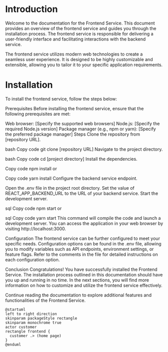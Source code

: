 # Introduction
   Welcome to the documentation for the Frontend Service. This document provides an overview of the frontend service and guides you through the installation process. The frontend service is responsible for delivering a user-friendly interface and facilitating interactions with the backend service.

The frontend service utilizes modern web technologies to create a seamless user experience. It is designed to be highly customizable and extensible, allowing you to tailor it to your specific application requirements.

# Installation
   To install the frontend service, follow the steps below:

Prerequisites
Before installing the frontend service, ensure that the following prerequisites are met:

Web browser: [Specify the supported web browsers]
Node.js: [Specify the required Node.js version]
Package manager (e.g., npm or yarn): [Specify the preferred package manager]
Steps
Clone the repository from [repository URL].

bash
Copy code
git clone [repository URL]
Navigate to the project directory.

bash
Copy code
cd [project directory]
Install the dependencies.

Copy code
npm install
or

Copy code
yarn install
Configure the backend service endpoint.

Open the .env file in the project root directory.
Set the value of REACT_APP_BACKEND_URL to the URL of your backend service.
Start the development server.

sql
Copy code
npm start
or

sql
Copy code
yarn start
This command will compile the code and launch a development server. You can access the application in your web browser by visiting http://localhost:3000.

Configuration
The frontend service can be further configured to meet your specific needs. Configuration options can be found in the .env file, allowing you to modify variables such as API endpoints, environment settings, or feature flags. Refer to the comments in the file for detailed instructions on each configuration option.

Conclusion
Congratulations! You have successfully installed the Frontend Service. The installation process outlined in this documentation should have you up and running in no time. In the next sections, you will find more information on how to customize and utilize the frontend service effectively.

Continue reading the documentation to explore additional features and functionalities of the Frontend Service.

```plantuml
@startuml
left to right direction
skinparam packageStyle rectangle
skinparam monochrome true
actor customer
rectangle frontend {
  customer .> (home page)
}
@enduml
```